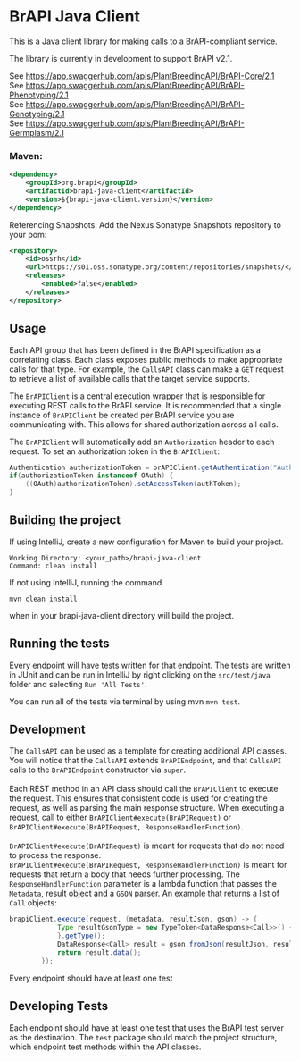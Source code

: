 # BrAPI Java Client

This is a Java client library for making calls to a BrAPI-compliant service.  

The library is currently in development to support BrAPI v2.1.

See https://app.swaggerhub.com/apis/PlantBreedingAPI/BrAPI-Core/2.1  
See https://app.swaggerhub.com/apis/PlantBreedingAPI/BrAPI-Phenotyping/2.1  
See https://app.swaggerhub.com/apis/PlantBreedingAPI/BrAPI-Genotyping/2.1  
See https://app.swaggerhub.com/apis/PlantBreedingAPI/BrAPI-Germplasm/2.1  

### Maven:
```xml
<dependency>
    <groupId>org.brapi</groupId>
    <artifactId>brapi-java-client</artifactId>
    <version>${brapi-java-client.version}</version>
</dependency>
```

Referencing Snapshots:
Add the Nexus Sonatype Snapshots repository to your pom:

```xml
<repository>
    <id>ossrh</id>
    <url>https://s01.oss.sonatype.org/content/repositories/snapshots/</url>
    <releases>
        <enabled>false</enabled>
    </releases>
</repository>
```

## Usage
Each API group that has been defined in the BrAPI specification as a correlating class.  Each class exposes public methods to make appropriate calls for that type.  For example, the `CallsAPI` class can make a `GET` request to retrieve a list of available calls that the target service supports.

The `BrAPIClient` is a central execution wrapper that is responsible for executing REST calls to the BrAPI service.  It is recommended that a single instance of `BrAPIClient` be created per BrAPI service you are communicating with. This allows for shared authorization across all calls.

The `BrAPIClient` will automatically add an `Authorization` header to each request.  To set an authorization token in the `BrAPIClient`:

```java
Authentication authorizationToken = brAPIClient.getAuthentication("AuthorizationToken");
if(authorizationToken instanceof OAuth) {
    ((OAuth)authorizationToken).setAccessToken(authToken);
}
```

## Building the project

If using IntelliJ, create a new configuration for Maven to build your project. 

```
Working Directory: <your_path>/brapi-java-client
Command: clean install
```

If not using IntelliJ, running the command 

```mvn clean install```

when in your brapi-java-client directory will build the project. 

## Running the tests

Every endpoint will have tests written for that endpoint. The tests are written in JUnit and can be run in IntelliJ by right clicking on the `src/test/java` folder and selecting `Run 'All Tests'`. 

You can run all of the tests via terminal by using mvn `mvn test`. 

## Development
The `CallsAPI` can be used as a template for creating additional API classes.  You will notice that the `CallsAPI` extends `BrAPIEndpoint`, and that `CallsAPI` calls to the `BrAPIEndpoint` constructor via `super`.<br><br>
Each REST method in an API class should call the `BrAPIClient` to execute the request.  This ensures that consistent code is used for creating the request, as well as parsing the main response structure.  When executing a request, call to either `BrAPIClient#execute(BrAPIRequest)` or `BrAPIClient#execute(BrAPIRequest, ResponseHandlerFunction)`.<br><br>
`BrAPIClient#execute(BrAPIRequest)` is meant for requests that do not need to process the response.<br>
`BrAPIClient#execute(BrAPIRequest, ResponseHandlerFunction)` is meant for requests that return a body that needs further processing.  The `ResponseHandlerFunction` parameter is a lambda function that passes the `Metadata`, result object and a `GSON` parser.  An example that returns a list of `Call` objects:
```java
brapiClient.execute(request, (metadata, resultJson, gson) -> {
            Type resultGsonType = new TypeToken<DataResponse<Call>>() {
            }.getType();
            DataResponse<Call> result = gson.fromJson(resultJson, resultGsonType);
            return result.data();
        });
```

Every endpoint should have at least one test

## Developing Tests

Each endpoint should have at least one test that uses the BrAPI test server as the destination. The `test` package should match the project structure, which endpoint test methods within the API classes. 

